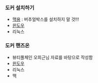 ### 도커 설치하기
- [맥용](https://docs.docker.com/docker-for-mac/install/) : 버추얼박스를 설치하지 말 것!!!  
- [윈도우](./01install_win.md)  
- 리눅스  
  
  
### 도커 핸즈온
- 뷰티풀체인 오희근님 자료를 바탕으로 작성함
- [윈도우](./03handson_win.md)
- 리눅스
- 맥
